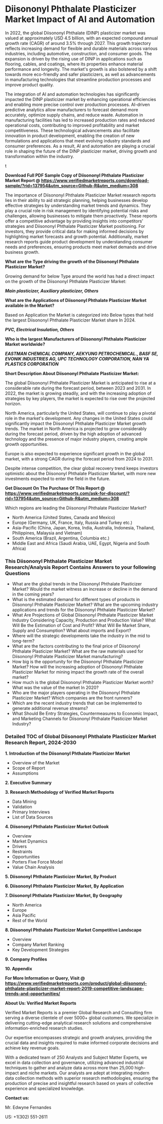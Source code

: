 <meta name="title" content="Global Diisononyl Phthalate Plasticizer Market Impact of AI and Automation"><meta name="description" content="In 2022, the global Diisononyl Phthalate (DINP) plasticizer market was valued at approximately USD 4.5 billion, with an expected compound annual growth rate (CAGR) of "><meta name="title" content="Diisononyl Phthalate Plasticizer Market Size, Share, Scope, Trends, Growth, Opportunities, Analysis, Forecast"><h1>Diisononyl Phthalate Plasticizer Market Impact of AI and Automation</h1><p>In 2022, the global Diisononyl Phthalate (DINP) plasticizer market was valued at approximately USD 4.5 billion, with an expected compound annual growth rate (CAGR) of around 3.5% through 2027. This growth trajectory reflects increasing demand for flexible and durable materials across various industries, including automotive, construction, and consumer goods. The expansion is driven by the rising use of DINP in applications such as flooring, cables, and coatings, where its properties enhance material performance and longevity. The market's growth is also bolstered by a shift towards more eco-friendly and safer plasticizers, as well as advancements in manufacturing technologies that streamline production processes and improve product quality.</p><p>The integration of AI and automation technologies has significantly impacted the DINP plasticizer market by enhancing operational efficiencies and enabling more precise control over production processes. AI-driven predictive analytics allow manufacturers to forecast demand more accurately, optimize supply chains, and reduce waste. Automation in manufacturing facilities has led to increased production rates and reduced operational costs, contributing to improved profitability and market competitiveness. These technological advancements also facilitate innovation in product development, enabling the creation of new formulations and applications that meet evolving industry standards and consumer preferences. As a result, AI and automation are playing a crucial role in shaping the future of the DINP plasticizer market, driving growth and transformation within the industry.</p>t</p><p id="" class=""><strong>Download Full PDF Sample Copy of Diisononyl Phthalate Plasticizer Market Report @ <a href="https://www.verifiedmarketreports.com/download-sample/?rid=137954&utm_source=Github-R&utm_medium=308" target="_blank">https://www.verifiedmarketreports.com/download-sample/?rid=137954&utm_source=Github-R&utm_medium=308</a></strong></p><p>The importance of&nbsp;Diisononyl Phthalate Plasticizer Market research reports lies in their ability to aid strategic planning, helping businesses develop effective strategies by understanding market trends and dynamics. They play a crucial role in risk management by identifying potential risks and challenges, allowing businesses to mitigate them proactively. These reports offer a competitive advantage by providing insights into competitors' strategies and Diisononyl Phthalate Plasticizer Market positioning. For investors, they provide critical data for making informed decisions by highlighting market forecasts and growth potential. Additionally, market research reports guide product development by understanding consumer needs and preferences, ensuring products meet market demands and drive business growth.</p><p><strong>What are the&nbsp;Type driving the growth of the Diisononyl Phthalate Plasticizer Market?</strong></p><p id="" class="">Growing demand for below Type around the world has had a direct impact on the growth of the Diisononyl Phthalate Plasticizer Market:</p><em><strong>Main plasticizer, Auxiliary plasticizer, Others </strong></em></p><strong>What are the&nbsp;Applications&nbsp;of Diisononyl Phthalate Plasticizer Market available in the Market?</strong></p><p id="" class="">Based on Application the Market is categorized into Below types that held the largest Diisononyl Phthalate Plasticizer Market share In 2024.</p><em><strong>PVC, Electrical Insulation, Others</strong></em></p><strong>Who is the largest Manufacturers of Diisononyl Phthalate Plasticizer Market worldwide?</strong></p><p><em><strong>EASTMAN CHEMICAL COMPANY, AEKYUNG PETROCHEMICAL., BASF SE, EVONIK INDUSTRIES AG, UPC TECHNOLOGY CORPORATION, NAN YA PLASTICS CORPORATION</strong></em></p><p id="" class=""><strong>Short Description About Diisononyl Phthalate Plasticizer Market:</strong></p><p>The global Diisononyl Phthalate Plasticizer Market is anticipated to rise at a considerable rate during the forecast period, between 2023 and 2031. In 2022, the market is growing steadily, and with the increasing adoption of strategies by key players, the market is expected to rise over the projected horizon.</p><p>North America, particularly the United States, will continue to play a pivotal role in the market's development. Any changes in the United States could significantly impact the Diisononyl Phthalate Plasticizer Market growth trends. The market in North America is projected to grow considerably during the forecast period, driven by the high adoption of advanced technology and the presence of major industry players, creating ample growth opportunities.</p><p>Europe is also expected to experience significant growth in the global market, with a strong CAGR during the forecast period from 2024 to 2031.</p><p>Despite intense competition, the clear global recovery trend keeps investors optimistic about the Diisononyl Phthalate Plasticizer Market, with more new investments expected to enter the field in the future.</p><p id="" class=""><strong>Get Discount On The Purchase Of This Report @ <a href="https://www.verifiedmarketreports.com/ask-for-discount/?rid=137954&utm_source=Github-R&utm_medium=308" target="_blank">https://www.verifiedmarketreports.com/ask-for-discount/?rid=137954&utm_source=Github-R&utm_medium=308</a></strong></p>Which regions are leading the Diisononyl Phthalate Plasticizer Market?</p><ul><li>North America (United States, Canada and Mexico)</li><li>Europe (Germany, UK, France, Italy, Russia and Turkey etc.)</li><li>Asia-Pacific (China, Japan, Korea, India, Australia, Indonesia, Thailand, Philippines, Malaysia and Vietnam)</li><li>South America (Brazil, Argentina, Columbia etc.)</li><li>Middle East and Africa (Saudi Arabia, UAE, Egypt, Nigeria and South Africa)</li></ul><h3 id="" class="">This Diisononyl Phthalate Plasticizer Market Research/Analysis Report Contains Answers to your following Questions</h3><ul><li>What are the global trends in the Diisononyl Phthalate Plasticizer Market? Would the market witness an increase or decline in the demand in the coming years?</li><li>What is the estimated demand for different types of products in Diisononyl Phthalate Plasticizer Market? What are the upcoming industry applications and trends for the Diisononyl Phthalate Plasticizer Market?</li><li>What Are Projections of Global Diisononyl Phthalate Plasticizer Market Industry Considering Capacity, Production and Production Value? What Will Be the Estimation of Cost and Profit? What Will Be Market Share, Supply and Consumption? What about imports and Export?</li><li>Where will the strategic developments take the industry in the mid to long-term?</li><li>What are the factors contributing to the final price of Diisononyl Phthalate Plasticizer Market? What are the raw materials used for Diisononyl Phthalate Plasticizer Market manufacturing?</li><li>How big is the opportunity for the Diisononyl Phthalate Plasticizer Market? How will the increasing adoption of Diisononyl Phthalate Plasticizer Market for mining impact the growth rate of the overall market?</li><li>How much is the global Diisononyl Phthalate Plasticizer Market worth? What was the value of the market In 2020?</li><li>Who are the major players operating in the Diisononyl Phthalate Plasticizer Market? Which companies are the front runners?</li><li>Which are the recent industry trends that can be implemented to generate additional revenue streams?</li><li>What Should Be Entry Strategies, Countermeasures to Economic Impact, and Marketing Channels for Diisononyl Phthalate Plasticizer Market Industry?</li></ul><h3 id="" class="">Detailed TOC of Global Diisononyl Phthalate Plasticizer Market Research Report, 2024-2030</h3><p id="" class=""><strong>1. Introduction of the Diisononyl Phthalate Plasticizer Market</strong></p><ul><li>Overview of the Market</li><li>Scope of Report</li><li>Assumptions</li></ul><p id="" class=""><strong>2. Executive Summary</strong></p><p id="" class=""><strong>3. Research Methodology of Verified Market Reports</strong></p><ul><li>Data Mining</li><li>Validation</li><li>Primary Interviews</li><li>List of Data Sources</li></ul><p id="" class=""><strong>4. Diisononyl Phthalate Plasticizer Market Outlook</strong></p><ul><li>Overview</li><li>Market Dynamics</li><li>Drivers</li><li>Restraints</li><li>Opportunities</li><li>Porters Five Force Model</li><li>Value Chain Analysis</li></ul><p id="" class=""><strong>5. Diisononyl Phthalate Plasticizer Market, By Product</strong></p><p id="" class=""><strong>6. Diisononyl Phthalate Plasticizer Market, By Application</strong></p><p id="" class=""><strong>7. Diisononyl Phthalate Plasticizer Market, By Geography</strong></p><ul><li>North America</li><li>Europe</li><li>Asia Pacific</li><li>Rest of the World</li></ul><p id="" class=""><strong>8. Diisononyl Phthalate Plasticizer Market Competitive Landscape</strong></p><ul><li>Overview</li><li>Company Market Ranking</li><li>Key Development Strategies</li></ul><p id="" class=""><strong>9. Company Profiles</strong></p><p id="" class=""><strong>10. Appendix</strong></p><p id="" class=""><strong>For More Information or Query, Visit @ <a href="https://www.verifiedmarketreports.com/product/global-diisononyl-phthalate-plasticizer-market-report-2019-competitive-landscape-trends-and-opportunities/" target="_blank">https://www.verifiedmarketreports.com/product/global-diisononyl-phthalate-plasticizer-market-report-2019-competitive-landscape-trends-and-opportunities/</a></strong></p><p id="" class=""><strong>About Us: Verified Market Reports</strong></p><p id="" class="">Verified Market Reports is a premier Global Research and Consulting firm serving a diverse clientele of over 5000+ global customers. We specialize in delivering cutting-edge analytical research solutions and comprehensive information-enriched research studies.</p><p id="" class="">Our expertise encompasses strategic and growth analyses, providing the crucial data and insights required to make informed corporate decisions and achieve key revenue goals.</p><p id="" class="">With a dedicated team of 250 Analysts and Subject Matter Experts, we excel in data collection and governance, utilizing advanced industrial techniques to gather and analyze data across more than 25,000 high-impact and niche markets. Our analysts are adept at integrating modern data collection methods with superior research methodologies, ensuring the production of precise and insightful research based on years of collective experience and specialized knowledge.</p><p id="" class=""><strong>Contact us:</strong></p><p id="" class="">Mr. Edwyne Fernandes</p><p id="" class="">US: +1(302) 551-2611</p>